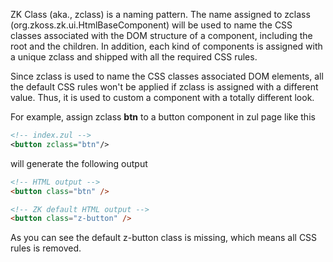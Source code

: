 ZK Class (aka., zclass) is a naming pattern. The name assigned to zclass
(<javadoc method="setZclass(java.lang.String)">org.zkoss.zk.ui.HtmlBaseComponent</javadoc>)
will be used to name the CSS classes associated with the DOM structure
of a component, including the root and the children. In addition, each
kind of components is assigned with a unique zclass and shipped with all
the required CSS rules.

Since zclass is used to name the CSS classes associated DOM elements,
all the default CSS rules won't be applied if zclass is assigned with a
different value. Thus, it is used to custom a component with a totally
different look.

For example, assign zclass **btn** to a button component in zul page
like this

``` xml
<!-- index.zul -->
<button zclass="btn"/>
```

will generate the following output

``` html
<!-- HTML output -->
<button class="btn" />
```

``` html
<!-- ZK default HTML output -->
<button class="z-button" />
```

As you can see the default z-button class is missing, which means all
CSS rules is removed.


